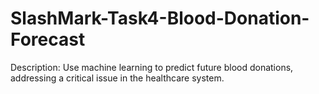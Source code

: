 # SlashMark-Task4-Blood-Donation-Forecast
Description: Use machine learning to predict future blood donations, addressing a critical issue in the healthcare system.

